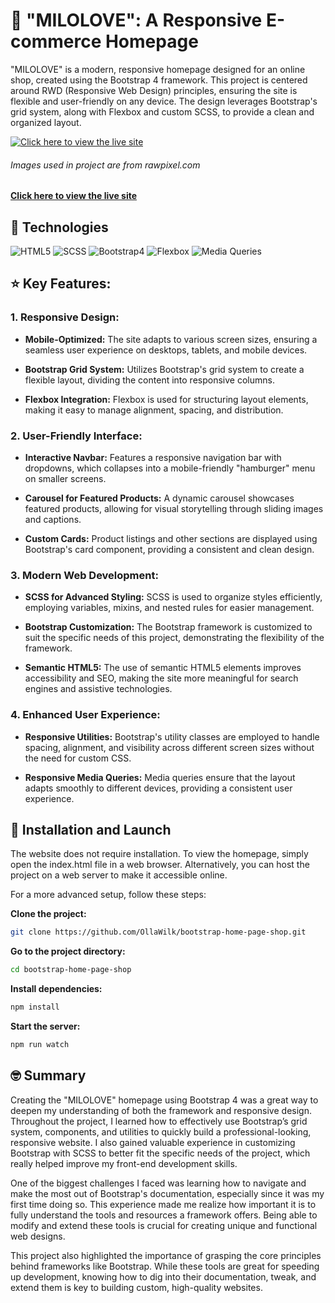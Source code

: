 # 🛒 "MILOLOVE": A Responsive E-commerce Homepage
"MILOLOVE" is a modern, responsive homepage designed for an online shop, created using the Bootstrap 4 framework. This project is centered around RWD (Responsive Web Design) principles, ensuring the site is flexible and user-friendly on any device. The design leverages Bootstrap's grid system, along with Flexbox and custom SCSS, to provide a clean and organized layout.

[![Click here to view the live site](images/screenshot.png)](https://ollawilk.github.io/bootstrap-home-page-shop/)
###### Images used in project are from rawpixel.com 

**[Click here to view the live site](https://ollawilk.github.io/bootstrap-home-page-shop/)**

## 🚀 Technologies
![HTML5]( https://img.shields.io/badge/html5-%23E34F26.svg?style=for-the-badge&logo=html5&logoColor=white)
![SCSS]( https://img.shields.io/badge/SASS-hotpink.svg?style=for-the-badge&logo=SASS&logoColor=white)
![Bootstrap4](https://img.shields.io/badge/bootstrap-4-%23563D7C.svg?style=for-the-badge&logo=bootstrap&logoColor=white )
![Flexbox](https://img.shields.io/badge/css-flexbox-%231572B6.svg?style=for-the-badge&logo=css3&logoColor=white)
![Media Queries](https://img.shields.io/badge/css-media%20queries-%231572B6.svg?style=for-the-badge&logo=css3&logoColor=white)

## ⭐ Key Features:

### 1. Responsive Design:

- **Mobile-Optimized:** The site adapts to various screen sizes, ensuring a seamless user experience on desktops, tablets, and mobile devices.

- **Bootstrap Grid System:** Utilizes Bootstrap's grid system to create a flexible layout, dividing the content into responsive columns.

- **Flexbox Integration:** Flexbox is used for structuring layout elements, making it easy to manage alignment, spacing, and distribution.

### 2. User-Friendly Interface:

- **Interactive Navbar:** Features a responsive navigation bar with dropdowns, which collapses into a mobile-friendly "hamburger" menu on smaller screens.

- **Carousel for Featured Products:** A dynamic carousel showcases featured products, allowing for visual storytelling through sliding images and captions.

- **Custom Cards:** Product listings and other sections are displayed using Bootstrap's card component, providing a consistent and clean design.

### 3. Modern Web Development:

- **SCSS for Advanced Styling:** SCSS is used to organize styles efficiently, employing variables, mixins, and nested rules for easier management.

- **Bootstrap Customization:** The Bootstrap framework is customized to suit the specific needs of this project, demonstrating the flexibility of the framework.

- **Semantic HTML5:** The use of semantic HTML5 elements improves accessibility and SEO, making the site more meaningful for search engines and assistive technologies.

### 4. Enhanced User Experience:

- **Responsive Utilities:** Bootstrap's utility classes are employed to handle spacing, alignment, and visibility across different screen sizes without the need for custom CSS.

- **Responsive Media Queries:** Media queries ensure that the layout adapts smoothly to different devices, providing a consistent user experience.


## :panda_face: Installation and Launch

The website does not require installation. To view the homepage, simply open the index.html file in a web browser. Alternatively, you can host the project on a web server to make it accessible online.

For a more advanced setup, follow these steps:

**Clone the project:**

 ```bash
git clone https://github.com/OllaWilk/bootstrap-home-page-shop.git
```

**Go to the project directory:**

 ```bash
cd bootstrap-home-page-shop
```

**Install dependencies:**

 ```bash
npm install
```

**Start the server:**

 ```bash
npm run watch
```

## 🤓 Summary 
Creating the "MILOLOVE" homepage using Bootstrap 4 was a great way to deepen my understanding of both the framework and responsive design. Throughout the project, I learned how to effectively use Bootstrap’s grid system, components, and utilities to quickly build a professional-looking, responsive website. I also gained valuable experience in customizing Bootstrap with SCSS to better fit the specific needs of the project, which really helped improve my front-end development skills.

One of the biggest challenges I faced was learning how to navigate and make the most out of Bootstrap's documentation, especially since it was my first time doing so. This experience made me realize how important it is to fully understand the tools and resources a framework offers. Being able to modify and extend these tools is crucial for creating unique and functional web designs.

This project also highlighted the importance of grasping the core principles behind frameworks like Bootstrap. While these tools are great for speeding up development, knowing how to dig into their documentation, tweak, and extend them is key to building custom, high-quality websites.


